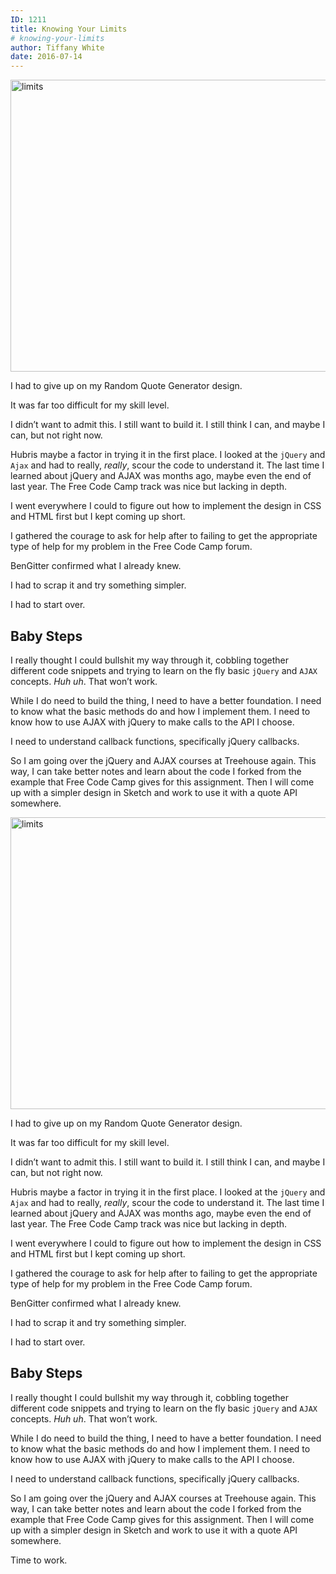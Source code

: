 ```yaml
---
ID: 1211
title: Knowing Your Limits
# knowing-your-limits
author: Tiffany White
date: 2016-07-14
---
```



<img class="aligncenter size-large wp-image-1205" src="https://helloburgh.me/wp-content/uploads/2016/07/limits-1024x683.jpeg" alt="limits" width="700" height="467" />

I had to give up on my Random Quote Generator design.

It was far too difficult for my skill level.

I didn’t want to admit this. I still want to build it. I still think I can, and maybe I can, but not right now.

Hubris maybe a factor in trying it in the first place. I looked at the <code>jQuery</code> and <code>Ajax</code> and had to really, <em>really</em>, scour the code to understand it. The last time I learned about jQuery and AJAX was months ago, maybe even the end of last year. The Free Code Camp track was nice but lacking in depth.

I went everywhere I could to figure out how to implement the design in CSS and HTML first but I kept coming up short.

I gathered the courage to ask for help after to failing to get the appropriate type of help for my problem in the Free Code Camp forum.

BenGitter confirmed what I already knew.

I had to scrap it and try something simpler.

I had to start over.
<h2>Baby Steps</h2>
I really thought I could bullshit my way through it, cobbling together different code snippets and trying to learn on the fly basic <code>jQuery</code> and <code>AJAX</code> concepts. <em>Huh uh</em>. That won’t work.

While I do need to build the thing, I need to have a better foundation. I need to know what the basic methods do and how I implement them. I need to know how to use AJAX with jQuery to make calls to the API I choose.

I need to understand callback functions, specifically jQuery callbacks.

So I am going over the jQuery and AJAX courses at Treehouse again. This way, I can take better notes and learn about the code I forked from the example that Free Code Camp gives for this assignment. Then I will come up with a simpler design in Sketch and work to use it with a quote API somewhere.




<img class="aligncenter size-large wp-image-1205" src="https://helloburgh.me/wp-content/uploads/2016/07/limits-1024x683.jpeg" alt="limits" width="700" height="467" />

I had to give up on my Random Quote Generator design.

It was far too difficult for my skill level.

I didn’t want to admit this. I still want to build it. I still think I can, and maybe I can, but not right now.

Hubris maybe a factor in trying it in the first place. I looked at the <code>jQuery</code> and <code>Ajax</code> and had to really, <em>really</em>, scour the code to understand it. The last time I learned about jQuery and AJAX was months ago, maybe even the end of last year. The Free Code Camp track was nice but lacking in depth.

I went everywhere I could to figure out how to implement the design in CSS and HTML first but I kept coming up short.

I gathered the courage to ask for help after to failing to get the appropriate type of help for my problem in the Free Code Camp forum.

BenGitter confirmed what I already knew.

I had to scrap it and try something simpler.

I had to start over.
<h2>Baby Steps</h2>
I really thought I could bullshit my way through it, cobbling together different code snippets and trying to learn on the fly basic <code>jQuery</code> and <code>AJAX</code> concepts. <em>Huh uh</em>. That won’t work.

While I do need to build the thing, I need to have a better foundation. I need to know what the basic methods do and how I implement them. I need to know how to use AJAX with jQuery to make calls to the API I choose.

I need to understand callback functions, specifically jQuery callbacks.

So I am going over the jQuery and AJAX courses at Treehouse again. This way, I can take better notes and learn about the code I forked from the example that Free Code Camp gives for this assignment. Then I will come up with a simpler design in Sketch and work to use it with a quote API somewhere.





Time to work.